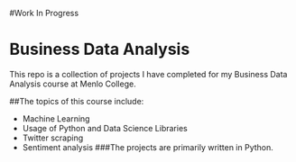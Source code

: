 #Work In Progress

# Business Data Analysis

This repo is a collection of projects I have completed for my Business Data Analysis course at Menlo College.

##The topics of this course include:
* Machine Learning
* Usage of Python and Data Science Libraries
* Twitter scraping
* Sentiment analysis
###The projects are primarily written in Python.
